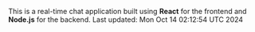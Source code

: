 This is a real-time chat application built using **React** for the frontend and **Node.js** for the backend.
Last updated: Mon Oct 14 02:12:54 UTC 2024
